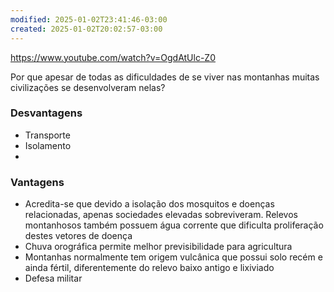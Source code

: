 ```yaml
---
modified: 2025-01-02T23:41:46-03:00
created: 2025-01-02T20:02:57-03:00
---
```


https://www.youtube.com/watch?v=OgdAtUlc-Z0

Por que apesar de todas as dificuldades de se viver nas montanhas muitas civilizações se desenvolveram nelas?

### Desvantagens
- Transporte
- Isolamento
- 

### Vantagens
- Acredita-se que devido a isolação dos mosquitos e doenças relacionadas, apenas sociedades elevadas sobreviveram. Relevos montanhosos também possuem água corrente que dificulta proliferação destes vetores de doença
- Chuva orográfica permite melhor previsibilidade para agricultura
- Montanhas normalmente tem origem vulcânica que possui solo recém e ainda fértil, diferentemente do relevo baixo antigo e lixiviado
- Defesa militar

